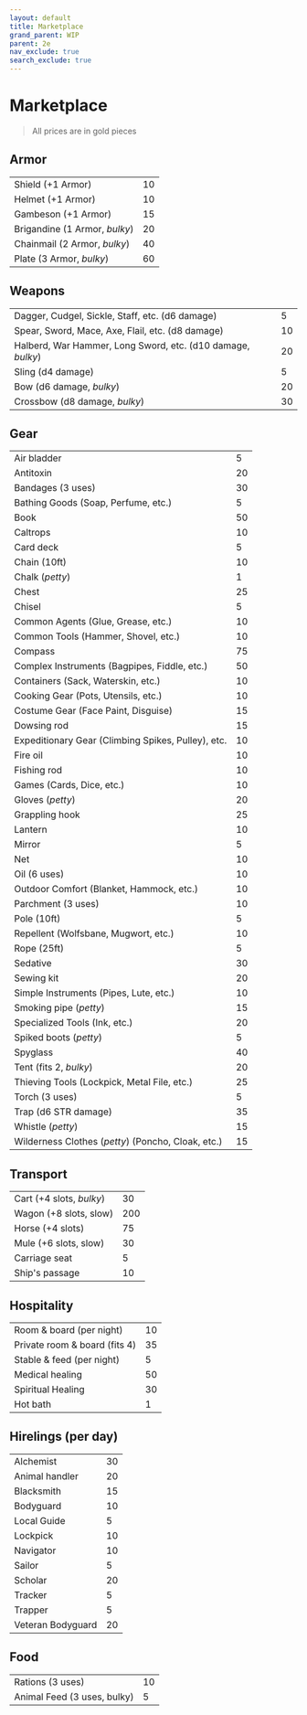 ```yaml
---
layout: default
title: Marketplace
grand_parent: WIP
parent: 2e
nav_exclude: true
search_exclude: true
---
```


# Marketplace 

> All prices are in gold pieces  

## Armor

|                               |     |
| ----------------------------- | --- |
| Shield (+1 Armor)             | 10  |
| Helmet (+1 Armor)             | 10  |
| Gambeson (+1 Armor)           | 15  |
| Brigandine (1 Armor, _bulky_) | 20  |
| Chainmail (2 Armor, _bulky_)  | 40  |
| Plate (3 Armor, _bulky_)      | 60  |

## Weapons

|                                                              |     |
| ------------------------------------------------------------ | --- |
| Dagger, Cudgel, Sickle,  Staff, etc. (d6  damage)            | 5   |
| Spear, Sword, Mace, Axe,  Flail, etc. (d8 damage)            | 10  |
| Halberd, War Hammer, Long  Sword, etc. (d10 damage, _bulky_) | 20  |
| Sling (d4  damage)                                           | 5   |
| Bow  (d6  damage, _bulky_)                                   | 20  |
| Crossbow (d8  damage, _bulky_)                               | 30  |

## Gear

|                                                    |     |
| -------------------------------------------------- | --- |
| Air bladder                                        | 5   |
| Antitoxin                                          | 20  |
| Bandages (3 uses)                                  | 30  |
| Bathing Goods (Soap, Perfume, etc.)                | 5   |
| Book                                               | 50  |
| Caltrops                                           | 10  |
| Card deck                                          | 5   |
| Chain (10ft)                                       | 10  |
| Chalk (_petty_)                                    | 1   |
| Chest                                              | 25  |
| Chisel                                             | 5   |
| Common Agents (Glue, Grease, etc.)                 | 10  |
| Common Tools (Hammer, Shovel, etc.)                | 10  |
| Compass                                            | 75  |
| Complex Instruments (Bagpipes, Fiddle, etc.)       | 50  |
| Containers (Sack, Waterskin, etc.)                 | 10  |
| Cooking Gear (Pots, Utensils, etc.)                | 10  |
| Costume Gear (Face Paint, Disguise)                | 15  |
| Dowsing rod                                        | 15  |
| Expeditionary Gear (Climbing Spikes, Pulley), etc. | 10  |
| Fire oil                                           | 10  |
| Fishing rod                                        | 10  |
| Games (Cards, Dice, etc.)                          | 10  |
| Gloves (_petty_)                                   | 20  |
| Grappling hook                                     | 25  |
| Lantern                                            | 10  |
| Mirror                                             | 5   |
| Net                                                | 10  |
| Oil (6 uses)                                       | 10  |
| Outdoor Comfort (Blanket, Hammock, etc.)           | 10  |
| Parchment (3 uses)                                 | 10  |
| Pole (10ft)                                        | 5   |
| Repellent (Wolfsbane, Mugwort, etc.)               | 10  |
| Rope (25ft)                                        | 5   |
| Sedative                                           | 30  |
| Sewing kit                                         | 20  |
| Simple Instruments (Pipes, Lute, etc.)             | 10  |
| Smoking pipe (_petty_)                             | 15  |
| Specialized Tools (Ink, etc.)                      | 20  |
| Spiked boots (_petty_)                             | 5   |
| Spyglass                                           | 40  |
| Tent (fits 2, _bulky_)                             | 20  |
| Thieving Tools (Lockpick, Metal File, etc.)        | 25  |
| Torch (3 uses)                                     | 5   |
| Trap (d6 STR damage)                               | 35  |
| Whistle (_petty_)                                  | 15  |
| Wilderness Clothes (_petty_) (Poncho, Cloak, etc.) | 15  |


## Transport

|                          |     |
| ------------------------ | --- |
| Cart (+4 slots, _bulky_) | 30  |
| Wagon (+8 slots, slow)   | 200 |
| Horse (+4 slots)         | 75  |
| Mule (+6 slots, slow)    | 30  |
| Carriage seat            | 5   |
| Ship's passage           | 10  |

## Hospitality

|                               |     |
| ----------------------------- | --- |
| Room & board (per night)      | 10  |
| Private room & board (fits 4) | 35  |
| Stable & feed (per night)     | 5   |
| Medical healing               | 50  |
| Spiritual Healing             | 30  |
| Hot bath                      | 1   |

## Hirelings (per day)

|                   |     |
| ----------------- | --- |
| Alchemist         | 30  |
| Animal handler    | 20  |
| Blacksmith        | 15  |
| Bodyguard         | 10  |
| Local Guide       | 5   |
| Lockpick          | 10  |
| Navigator         | 10  |
| Sailor            | 5   |
| Scholar           | 20  |
| Tracker           | 5   |
| Trapper           | 5   |
| Veteran Bodyguard | 20  |

## Food

|                             |     |
| --------------------------- | --- |
| Rations (3 uses)            | 10  |
| Animal Feed (3 uses, bulky) | 5   |